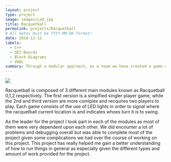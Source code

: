 ```yaml
---
layout: project
type: project
image: images/Led.jpg
title: Racquetball
permalink: projects/Racquetball
# All dates must be YYYY-MM-DD format!
date: 2018-12-12
labels:
  - C++
  - DE2 Boards
  - Block Diagrams
  - VHDL
summary: Through a modular approach, as a team we have created a game of an electronic version of racquetball through the use of C++ and programming them onto the Altera DE2 Boards.
---
```


<img class="ui medium right floated rounded image" src="../images/vacay-home-page.png">

Racquetball is composed of 3 different main modules known as Racquetball 0,1,2 respectively. The first version is a simplfied singler player game, while the 2nd and third version are more comlplex and recquires two players to play. Each game consists of the use of LED lights in order to signal where the racquetball current location is and indicates whoes turn it is to swing. 

As the leader for the project I took part in each of the modules as most of them were very dependent upon each other. We did encounter a lot of problems and debugging overall but was able to complete most of the project given some complications we had over the course of working on this project. This project has really helped me gain a better understanding of how to run things in general as especially given the different types and amount of work provided for the project.
 
